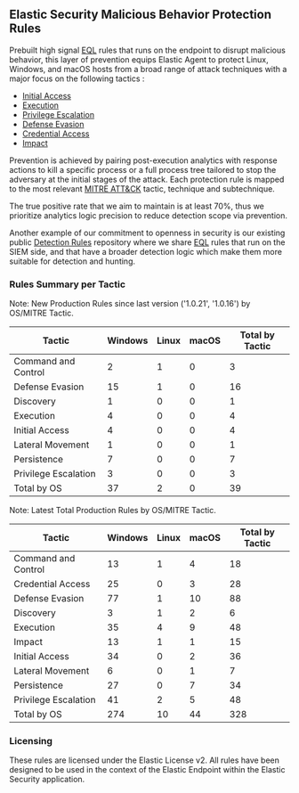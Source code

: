 ## Elastic Security Malicious Behavior Protection Rules

Prebuilt high signal [EQL](https://www.elastic.co/guide/en/elasticsearch/reference/current/eql.html) rules that runs on the endpoint to disrupt malicious behavior, this layer of prevention equips Elastic Agent to protect Linux, Windows, and macOS hosts from a broad range of attack techniques with a major focus on the following tactics :

- [Initial Access](https://attack.mitre.org/tactics/TA0001/)
- [Execution](https://attack.mitre.org/tactics/TA0002/)
- [Privilege Escalation](https://attack.mitre.org/tactics/TA0004/)
- [Defense Evasion](https://attack.mitre.org/tactics/TA0005/)
- [Credential Access](https://attack.mitre.org/tactics/TA0006/)
- [Impact](https://attack.mitre.org/tactics/TA0040/)

Prevention is achieved by pairing post-execution analytics with response actions to kill a specific process or a full process tree tailored to stop the adversary at the initial stages of the attack. Each protection rule is mapped to the most relevant [MITRE ATT&CK](https://attack.mitre.org/) tactic,  technique and subtechnique.

The true positive rate that we aim to maintain is at least 70%, thus we prioritize analytics logic precision to reduce detection scope via prevention.

Another example of our commitment to openness in security is our existing public [Detection Rules](https://github.com/elastic/detection-rules) repository where we share [EQL](https://www.elastic.co/guide/en/elasticsearch/reference/current/eql.html) rules that run on the SIEM side, and that have a broader detection logic which make them more suitable for detection and hunting.

### Rules Summary per Tactic

Note: New Production Rules since last version ('1.0.21', '1.0.16') by OS/MITRE Tactic.

| Tactic               |   Windows |   Linux |   macOS |   Total by Tactic |
|----------------------|-----------|---------|---------|-------------------|
| Command and Control  |         2 |       1 |       0 |                 3 |
| Defense Evasion      |        15 |       1 |       0 |                16 |
| Discovery            |         1 |       0 |       0 |                 1 |
| Execution            |         4 |       0 |       0 |                 4 |
| Initial Access       |         4 |       0 |       0 |                 4 |
| Lateral Movement     |         1 |       0 |       0 |                 1 |
| Persistence          |         7 |       0 |       0 |                 7 |
| Privilege Escalation |         3 |       0 |       0 |                 3 |
| Total by OS          |        37 |       2 |       0 |                39 |

Note: Latest Total Production Rules by OS/MITRE Tactic.

| Tactic               |   Windows |   Linux |   macOS |   Total by Tactic |
|----------------------|-----------|---------|---------|-------------------|
| Command and Control  |        13 |       1 |       4 |                18 |
| Credential Access    |        25 |       0 |       3 |                28 |
| Defense Evasion      |        77 |       1 |      10 |                88 |
| Discovery            |         3 |       1 |       2 |                 6 |
| Execution            |        35 |       4 |       9 |                48 |
| Impact               |        13 |       1 |       1 |                15 |
| Initial Access       |        34 |       0 |       2 |                36 |
| Lateral Movement     |         6 |       0 |       1 |                 7 |
| Persistence          |        27 |       0 |       7 |                34 |
| Privilege Escalation |        41 |       2 |       5 |                48 |
| Total by OS          |       274 |      10 |      44 |               328 |

### Licensing
These rules are licensed under the Elastic License v2. All rules have been designed to be used in the context of the Elastic Endpoint within the Elastic Security application.
